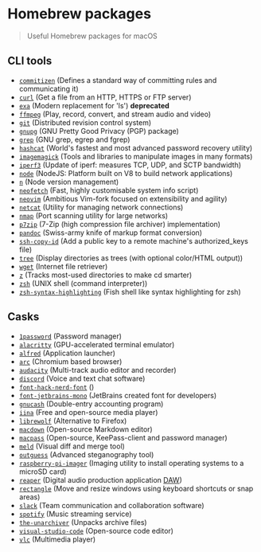 # Homebrew packages

> Useful Homebrew packages for macOS

## CLI tools

- [`commitizen`](https://formulae.brew.sh/formula/commitizen) (Defines a standard way of committing rules and communicating it)
- [`curl`](https://formulae.brew.sh/formula/curl) (Get a file from an HTTP, HTTPS or FTP server)
- [`exa`](https://formulae.brew.sh/formula/exa) (Modern replacement for 'ls') **deprecated**
- [`ffmpeg`](https://formulae.brew.sh/formula/ffmpeg) (Play, record, convert, and stream audio and video)
- [`git`](https://formulae.brew.sh/formula/git) (Distributed revision control system)
- [`gnupg`](https://formulae.brew.sh/formula/gnupg) (GNU Pretty Good Privacy (PGP) package)
- [`grep`](https://formulae.brew.sh/formula/grep) (GNU grep, egrep and fgrep)
- [`hashcat`](https://formulae.brew.sh/formula/hashcat) (World's fastest and most advanced password recovery utility)
- [`imagemagick`](https://formulae.brew.sh/formula/imagemagick) (Tools and libraries to manipulate images in many formats)
- [`iperf3`](https://formulae.brew.sh/formula/iperf3) (Update of iperf: measures TCP, UDP, and SCTP bandwidth)
- [`node`](https://formulae.brew.sh/formula/node) (NodeJS: Platform built on V8 to build network applications)
- [`n`](https://formulae.brew.sh/formula/n) (Node version management)
- [`neofetch`](https://formulae.brew.sh/formula/neofetch) (Fast, highly customisable system info script)
- [`neovim`](https://formulae.brew.sh/formula/neovim) (Ambitious Vim-fork focused on extensibility and agility)
- [`netcat`](https://formulae.brew.sh/formula/netcat) (Utility for managing network connections)
- [`nmap`](https://formulae.brew.sh/formula/nmap) (Port scanning utility for large networks)
- [`p7zip`](https://formulae.brew.sh/formula/p7zip) (7-Zip (high compression file archiver) implementation)
- [`pandoc`](https://formulae.brew.sh/formula/pandoc) (Swiss-army knife of markup format conversion)
- [`ssh-copy-id`](https://formulae.brew.sh/formula/ssh-copy-id) (Add a public key to a remote machine's authorized_keys file)
- [`tree`](https://formulae.brew.sh/formula/tree) (Display directories as trees (with optional color/HTML output))
- [`wget`](https://formulae.brew.sh/formula/wget) (Internet file retriever)
- [`z`](https://formulae.brew.sh/formula/z) (Tracks most-used directories to make cd smarter)
- [`zsh`](https://formulae.brew.sh/formula/zsh) (UNIX shell (command interpreter))
- [`zsh-syntax-highlighting`](https://formulae.brew.sh/formula/zsh-syntax-highlighting) (Fish shell like syntax highlighting for zsh)

## Casks

- [`1password`](https://formulae.brew.sh/cask/1password) (Password manager)
- [`alacritty`](https://formulae.brew.sh/cask/alacritty) (GPU-accelerated terminal emulator)
- [`alfred`](https://formulae.brew.sh/cask/alfred) (Application launcher)
- [`arc`](https://formulae.brew.sh/cask/arc) (Chromium based browser)
- [`audacity`](https://formulae.brew.sh/cask/audacity) (Multi-track audio editor and recorder)
- [`discord`](https://formulae.brew.sh/cask/discord) (Voice and text chat software)
- [`font-hack-nerd-font`](https://formulae.brew.sh/cask/font-hack-nerd-font) ()
- [`font-jetbrains-mono`](https://formulae.brew.sh/cask/font-jetbrains-mono) (JetBrains created font for developers)
- [`gnucash`](https://formulae.brew.sh/cask/gnucash) (Double-entry accounting program)
- [`iina`](https://formulae.brew.sh/cask/iina) (Free and open-source media player)
- [`librewolf`](https://formulae.brew.sh/cask/librewolf) (Alternative to Firefox)
- [`macdown`](https://formulae.brew.sh/cask/macdown) (Open-source Markdown editor)
- [`macpass`](https://formulae.brew.sh/cask/macpass) (Open-source, KeePass-client and password manager)
- [`meld`](https://formulae.brew.sh/cask/meld) (Visual diff and merge tool)
- [`outguess`](https://formulae.brew.sh/cask/outguess) (Advanced steganography tool)
- [`raspberry-pi-imager`](https://formulae.brew.sh/cask/raspberry-pi-imager) (Imaging utility to install operating systems to a microSD card)
- [`reaper`](https://formulae.brew.sh/cask/reaper) (Digital audio production application [DAW](https://en.wikipedia.org/wiki/Digital_audio_workstation))
- [`rectangle`](https://formulae.brew.sh/cask/rectangle) (Move and resize windows using keyboard shortcuts or snap areas)
- [`slack`](https://formulae.brew.sh/cask/slack) (Team communication and collaboration software)
- [`spotify`](https://formulae.brew.sh/cask/spotify) (Music streaming service)
- [`the-unarchiver`](https://formulae.brew.sh/cask/the-unarchiver) (Unpacks archive files)
- [`visual-studio-code`](https://formulae.brew.sh/cask/visual-studio-code) (Open-source code editor)
- [`vlc`](https://formulae.brew.sh/cask/vlc) (Multimedia player)
